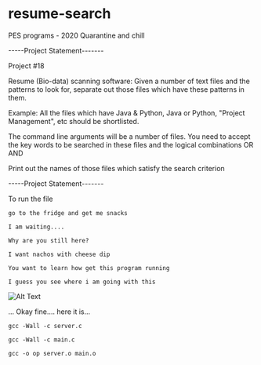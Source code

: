 # resume-search
PES programs - 2020 Quarantine and chill

-----Project Statement-------

Project #18

Resume (Bio-data) scanning software: Given a number of text files and the patterns to look for, separate out those files which have these patterns in them.

Example: All the files which have Java & Python, Java or Python, "Project Management", etc should be shortlisted.

The command line arguments will be a number of files. You need to accept the key words to be searched in these files and the logical combinations OR AND

Print out the names of those files which satisfy the search criterion

-----Project Statement-------

To run the file
```
go to the fridge and get me snacks
```
```
I am waiting....
```
```
Why are you still here?
```
```
I want nachos with cheese dip
```
```
You want to learn how get this program running
```
```
I guess you see where i am going with this
```




![Alt Text](https://i.imgur.com/IVygftR.gif)

...
Okay fine.... here it is...
```
gcc -Wall -c server.c 
```
```
gcc -Wall -c main.c
```
```
gcc -o op server.o main.o
```

